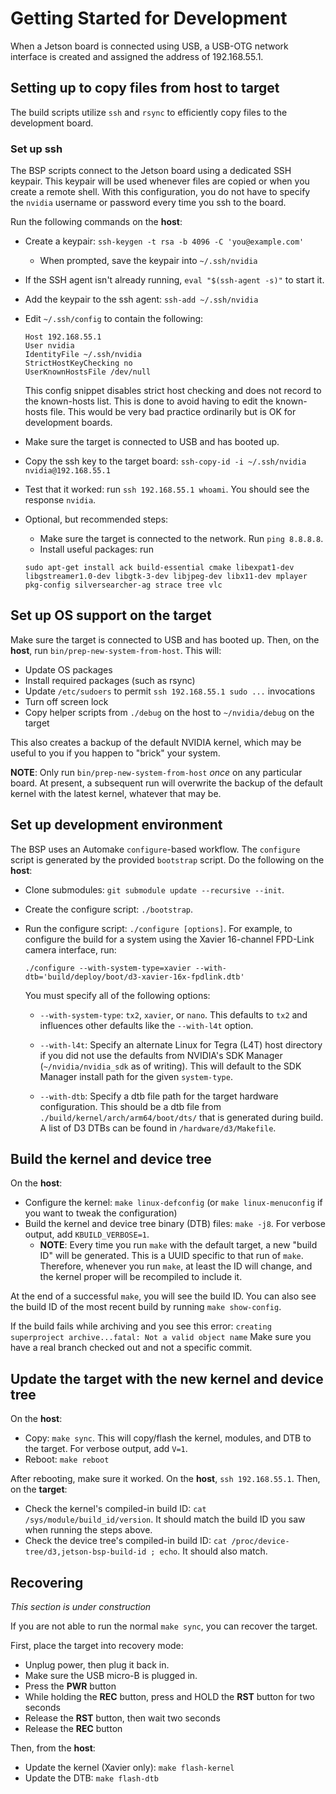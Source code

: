 # Getting Started for Development

When a Jetson board is connected using USB, a USB-OTG network interface is
created and assigned the address of 192.168.55.1.

## Setting up to copy files from host to target

The build scripts utilize `ssh` and `rsync` to efficiently copy files to the
development board.

### Set up ssh

The BSP scripts connect to the Jetson board using a dedicated SSH keypair.
This keypair will be used whenever files are copied or when you create a
remote shell. With this configuration, you do not have to specify the `nvidia`
username or password every time you ssh to the board.

Run the following commands on the **host**:

* Create a keypair: `ssh-keygen -t rsa -b 4096 -C 'you@example.com'`
	* When prompted, save the keypair into `~/.ssh/nvidia`
* If the SSH agent isn't already running, `eval "$(ssh-agent -s)"` to start it.
* Add the keypair to the ssh agent: `ssh-add ~/.ssh/nvidia`
* Edit `~/.ssh/config` to contain the following:

	```
	Host 192.168.55.1
	User nvidia
	IdentityFile ~/.ssh/nvidia
	StrictHostKeyChecking no
	UserKnownHostsFile /dev/null
	```

	This config snippet disables strict host checking and does not record
	to the known-hosts list. This is done to avoid having to edit the
	known-hosts file. This would be very bad practice ordinarily but is OK
	for development boards.

* Make sure the target is connected to USB and has booted up.
* Copy the ssh key to the target board:
`ssh-copy-id -i ~/.ssh/nvidia nvidia@192.168.55.1`

* Test that it worked: run `ssh 192.168.55.1 whoami`.  You should see the
response `nvidia`.

* Optional, but recommended steps:
	* Make sure the target is connected to the
	network.  Run `ping 8.8.8.8`.
	* Install useful packages: run

	```
	sudo apt-get install ack build-essential cmake libexpat1-dev libgstreamer1.0-dev libgtk-3-dev libjpeg-dev libx11-dev mplayer pkg-config silversearcher-ag strace tree vlc
	```

## Set up OS support on the target

Make sure the target is connected to USB and has booted up.
Then, on the **host**, run `bin/prep-new-system-from-host`.  This will:

* Update OS packages
* Install required packages (such as rsync)
* Update `/etc/sudoers` to permit `ssh 192.168.55.1 sudo ...` invocations
* Turn off screen lock
* Copy helper scripts from `./debug` on the host to `~/nvidia/debug`
on the target

This also creates a backup of the default NVIDIA kernel, which may be useful
to you if you happen to "brick" your system.

**NOTE**: Only run `bin/prep-new-system-from-host` _once_ on any particular
board.  At present, a subsequent run will overwrite the backup of the default
kernel with the latest kernel, whatever that may be.

## Set up development environment

The BSP uses an Automake `configure`-based workflow.  The `configure` script
is generated by the provided `bootstrap` script.  Do the following on the
**host**:

* Clone submodules: `git submodule update --recursive --init`.
* Create the configure script: `./bootstrap`.
* Run the configure script: `./configure [options]`.  For example, to
configure the build for a system using the Xavier 16-channel FPD-Link camera
interface, run:

	```
	./configure --with-system-type=xavier --with-dtb='build/deploy/boot/d3-xavier-16x-fpdlink.dtb'
	```

	You must specify all of the following options:

	* `--with-system-type`: `tx2`, `xavier`, or `nano`. This defaults to
	`tx2` and influences other defaults like the `--with-l4t` option.

	* `--with-l4t`: Specify an alternate Linux for Tegra (L4T) host
	directory if you did not use the defaults from NVIDIA's SDK Manager
	(`~/nvidia/nvidia_sdk` as of writing).  This will default to the SDK
	Manager install path for the given `system-type`.

	* `--with-dtb`: Specify a dtb file path for the target
	hardware configuration. This should be a dtb file from
	`./build/kernel/arch/arm64/boot/dts/` that is generated
	during build. A list of D3 DTBs can be found in
	`/hardware/d3/Makefile`.


## Build the kernel and device tree

On the **host**:

* Configure the kernel: `make linux-defconfig` (or `make linux-menuconfig`
if you want to tweak the configuration)
* Build the kernel and device tree binary (DTB) files: `make -j8`.  For
verbose output, add `KBUILD_VERBOSE=1`.
	* **NOTE**: Every time you run `make` with the default target,
	a new "build ID" will be generated.  This is a UUID specific to that
	run of `make`.  Therefore, whenever you run `make`, at least the ID
	will change, and the kernel proper will be recompiled to include it.

At the end of a successful `make`, you will see the build ID.  You can also
see the build ID of the most recent build by running `make show-config`.

If the build fails while archiving and you see this error:
`creating superproject archive...fatal: Not a valid object name`
Make sure you have a real branch checked out and not a specific commit.

## Update the target with the new kernel and device tree

On the **host**:

* Copy: `make sync`.  This will copy/flash the kernel, modules,
and DTB to the target.  For verbose output, add `V=1`.
* Reboot: `make reboot`

After rebooting, make sure it worked.  On the **host**, `ssh 192.168.55.1`.
Then, on the **target**:

* Check the kernel's compiled-in build ID: `cat /sys/module/build_id/version`.
It should match the build ID you saw when running the steps above.
* Check the device tree's compiled-in build ID:
`cat /proc/device-tree/d3,jetson-bsp-build-id ; echo`.  It should also match.

## Recovering

_This section is under construction_

If you are not able to run the normal `make sync`, you can recover the target.

First, place the target into recovery mode:

* Unplug power, then plug it back in.
* Make sure the USB micro-B is plugged in.
* Press the **PWR** button
* While holding the **REC** button, press and HOLD the **RST** button
for two seconds
* Release the **RST** button, then wait two seconds
* Release the **REC** button

Then, from the **host**:

* Update the kernel (Xavier only): `make flash-kernel`
* Update the DTB: `make flash-dtb`
